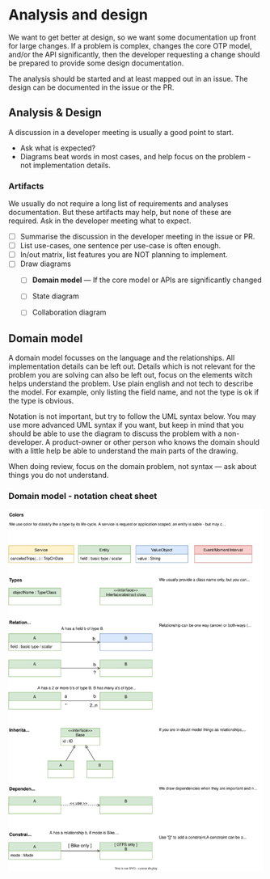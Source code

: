 # Analysis and design

We want to get better at design, so we want some documentation up front for large changes. If a 
problem is complex, changes the core OTP model, and/or the API significantly, then the developer
requesting a change should be prepared to provide some design documentation.

The analysis should be started and at least mapped out in an issue. The design can be documented 
in the issue or the PR. 


## Analysis & Design

A discussion in a developer meeting is usually a good point to start. 

- Ask what is expected?
- Diagrams beat words in most cases, and help focus on the problem - not implementation details.


### Artifacts

We usually do not require a long list of requirements and analyses documentation. But these 
artifacts may help, but none of these are required. Ask in the developer meeting what to expect. 

 - [ ] Summarise the discussion in the developer meeting in the issue or PR.
 - [ ] List use-cases, one sentence per use-case is often enough.
 - [ ] In/out matrix, list features you are NOT planning to implement.
 - [ ] Draw diagrams
   - [ ] **Domain model** — If the core model or APIs are significantly changed
   - [ ] State diagram
   - [ ] Collaboration diagram


## Domain model

A domain model focusses on the language and the relationships. All implementation details can be left 
out. Details which is not relevant for the problem you are solving can also be left out, focus on 
the elements witch helps understand the problem. Use plain english and not tech to describe 
the model. For example, only listing the field name, and not the type is ok if the type is obvious.

Notation is not important, but try to follow the UML syntax below. You may use more advanced UML 
syntax if you want, but keep in mind that you should be able to use the diagram to discuss the 
problem with a non-developer. A product-owner or other person who knows the domain should with 
a little help be able to understand the main parts of the drawing.

When doing review, focus on the domain problem, not syntax — ask about things you do not understand.


### Domain model - notation cheat sheet

![Domain Model Notation](../images/DomainModelNotation.svg)

